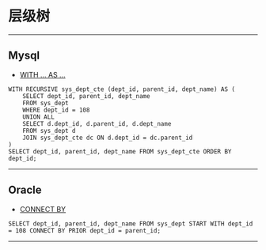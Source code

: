 # 层级树

---
## Mysql
- [WITH … AS …](https://blog.csdn.net/a764164792/article/details/127515542)
```mysql
WITH RECURSIVE sys_dept_cte (dept_id, parent_id, dept_name) AS (
    SELECT dept_id, parent_id, dept_name
    FROM sys_dept
    WHERE dept_id = 108
    UNION ALL
    SELECT d.dept_id, d.parent_id, d.dept_name
    FROM sys_dept d
    JOIN sys_dept_cte dc ON d.dept_id = dc.parent_id
)
SELECT dept_id, parent_id, dept_name FROM sys_dept_cte ORDER BY dept_id;
```
---
## Oracle
- [CONNECT BY](https://www.cnblogs.com/wanggang-java/p/10916426.html)
```oracle
SELECT dept_id, parent_id, dept_name FROM sys_dept START WITH dept_id = 108 CONNECT BY PRIOR dept_id = parent_id;
```
---